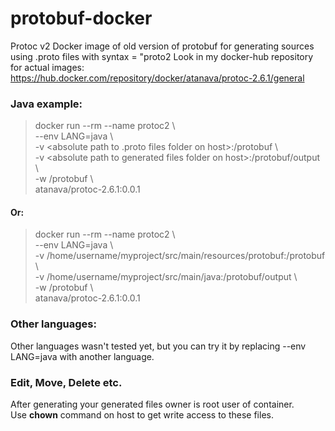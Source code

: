 # protobuf-docker
Protoc v2
Docker image of old version of protobuf for generating sources using .proto files with syntax = "proto2
Look in my docker-hub repository for actual images:
https://hub.docker.com/repository/docker/atanava/protoc-2.6.1/general
### Java example:  
> docker run --rm  --name protoc2 \\  
> --env LANG=java \\  
> -v \<absolute path to .proto files folder on host\>:/protobuf \\  
> -v \<absolute path to generated files folder on host\>:/protobuf/output \\  
> -w /protobuf \\  
> atanava/protoc-2.6.1:0.0.1  
#### Or:
> docker run --rm  --name protoc2 \\  
> --env LANG=java \\  
> -v /home/username/myproject/src/main/resources/protobuf:/protobuf \\  
> -v /home/username/myproject/src/main/java:/protobuf/output \\  
> -w /protobuf \\  
> atanava/protoc-2.6.1:0.0.1
### Other languages: 
Other languages wasn't tested yet,  but you can try it by replacing --env LANG=java with another language.  
### Edit, Move, Delete etc.
After generating your generated files owner is root user of container.  
Use **chown** command on host to get write access to these files.

